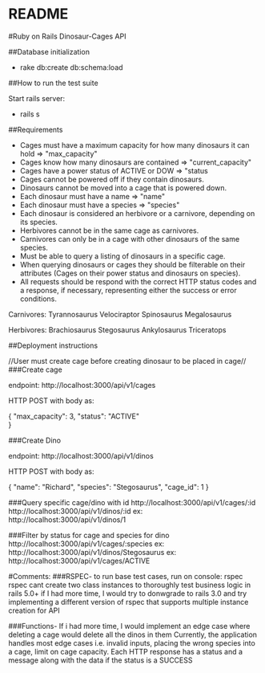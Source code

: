 # README

#Ruby on Rails Dinosaur-Cages API

##Database initialization

* rake db:create db:schema:load

##How to run the test suite

Start rails server:

* rails s

##Requirements
* Cages must have a maximum capacity for how many dinosaurs it can hold => "max_capacity"
* Cages know how many dinosaurs are contained => "current_capacity"
* Cages have a power status of ACTIVE or DOW => "status
* Cages cannot be powered off if they contain dinosaurs.
* Dinosaurs cannot be moved into a cage that is powered down.
* Each dinosaur must have a name => "name"
* Each dinosaur must have a species => "species"
* Each dinosaur is considered an herbivore or a carnivore, depending on its species.
* Herbivores cannot be in the same cage as carnivores.
* Carnivores can only be in a cage with other dinosaurs of the same species.
* Must be able to query a listing of dinosaurs in a specific cage.
* When querying dinosaurs or cages they should be filterable on their attributes (Cages on their power status and dinosaurs on species).
* All requests should be respond with the correct HTTP status codes and a response, if necessary, representing either the success or error conditions.

Carnivores:
Tyrannosaurus
Velociraptor
Spinosaurus
Megalosaurus

Herbivores:
Brachiosaurus
Stegosaurus
Ankylosaurus
Triceratops

##Deployment instructions

//User must create cage before creating dinosaur to be placed in cage//
###Create cage

endpoint: http://localhost:3000/api/v1/cages

HTTP POST with body as:

{
    "max_capacity": 3,
    "status": "ACTIVE"    
}

###Create Dino

endpoint: http://localhost:3000/api/v1/dinos

HTTP POST with body as:

{
  "name": "Richard",
  "species": "Stegosaurus",
  "cage_id": 1
}

###Query specific cage/dino with id
http://localhost:3000/api/v1/cages/:id
http://localhost:3000/api/v1/dinos/:id
ex: http://localhost:3000/api/v1/dinos/1

###Filter by status for cage and species for dino
http://localhost:3000/api/v1/cages/:species
ex: http://localhost:3000/api/v1/dinos/Stegosaurus
ex: http://localhost:3000/api/v1/cages/ACTIVE


#Comments:
###RSPEC-
to run base test cases, run on console: rspec
rspec cant create two class instances to thoroughly test business logic in rails 5.0+
if I had more time, I would try to donwgrade to rails 3.0 and try implementing a different version of rspec that supports multiple instance creation for API

###Functions-
If i had more time, I would implement an edge case where deleting a cage would delete all the dinos in them
Currently, the application handles most edge cases i.e. invalid inputs, placing the wrong species into a cage, limit on cage capacity.
Each HTTP response has a status and a message along with the data if the status is a SUCCESS

